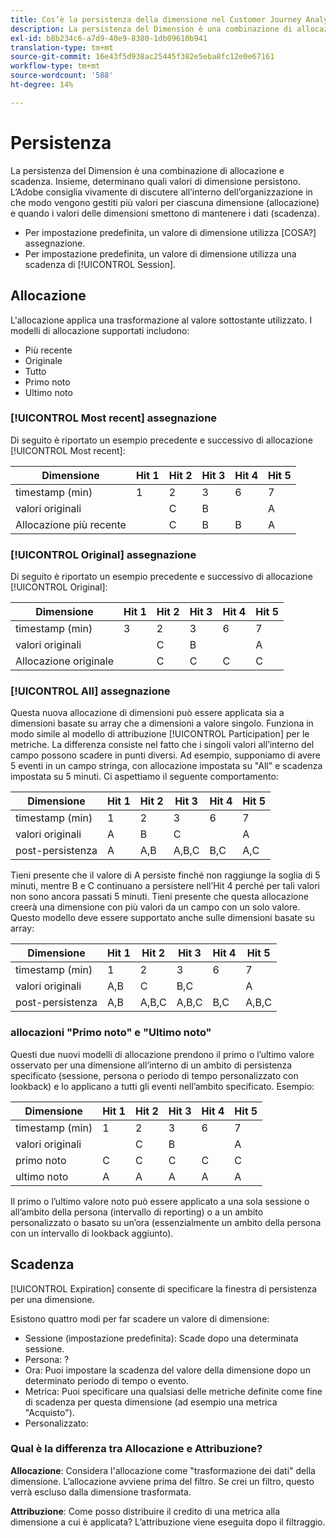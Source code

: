 ```yaml
---
title: Cos’è la persistenza della dimensione nel Customer Journey Analytics?
description: La persistenza del Dimension è una combinazione di allocazione e scadenza. Insieme, determinano quali valori di dimensione persistono.
exl-id: b8b234c6-a7d9-40e9-8380-1db09610b941
translation-type: tm+mt
source-git-commit: 16e43f5d938ac25445f382e5eba8fc12e0e67161
workflow-type: tm+mt
source-wordcount: '588'
ht-degree: 14%

---
```


# Persistenza

La persistenza del Dimension è una combinazione di allocazione e scadenza. Insieme, determinano quali valori di dimensione persistono. L’Adobe consiglia vivamente di discutere all’interno dell’organizzazione in che modo vengono gestiti più valori per ciascuna dimensione (allocazione) e quando i valori delle dimensioni smettono di mantenere i dati (scadenza).

* Per impostazione predefinita, un valore di dimensione utilizza [COSA?] assegnazione.
* Per impostazione predefinita, un valore di dimensione utilizza una scadenza di [!UICONTROL Session].

## Allocazione

L&#39;allocazione applica una trasformazione al valore sottostante utilizzato. I modelli di allocazione supportati includono:

* Più recente
* Originale
* Tutto
* Primo noto
* Ultimo noto

### [!UICONTROL Most recent] assegnazione

Di seguito è riportato un esempio precedente e successivo di allocazione [!UICONTROL Most recent]:

| Dimensione | Hit 1 | Hit 2 | Hit 3 | Hit 4 | Hit 5 |
| --- | --- | --- | --- | --- | --- |
| timestamp (min) | 1 | 2 | 3 | 6 | 7 |
| valori originali |  | C | B |  | A |
| Allocazione più recente |  | C | B | B | A |

### [!UICONTROL Original] assegnazione

Di seguito è riportato un esempio precedente e successivo di allocazione [!UICONTROL Original]:

| Dimensione | Hit 1 | Hit 2 | Hit 3 | Hit 4 | Hit 5 |
| --- | --- | --- | --- | --- | --- |
| timestamp (min) | 3 | 2 | 3 | 6 | 7 |
| valori originali |  | C | B |  | A |
| Allocazione originale |  | C | C | C | C |

### [!UICONTROL All] assegnazione

Questa nuova allocazione di dimensioni può essere applicata sia a dimensioni basate su array che a dimensioni a valore singolo. Funziona in modo simile al modello di attribuzione [!UICONTROL Participation] per le metriche. La differenza consiste nel fatto che i singoli valori all’interno del campo possono scadere in punti diversi. Ad esempio, supponiamo di avere 5 eventi in un campo stringa, con allocazione impostata su &quot;All&quot; e scadenza impostata su 5 minuti. Ci aspettiamo il seguente comportamento:

| Dimensione | Hit 1 | Hit 2 | Hit 3 | Hit 4 | Hit 5 |
| --- | --- | --- | --- | --- | --- |
| timestamp (min) | 1 | 2 | 3 | 6 | 7 |
| valori originali | A | B | C |  | A |
| post-persistenza | A | A,B | A,B,C | B,C | A,C |

Tieni presente che il valore di A persiste finché non raggiunge la soglia di 5 minuti, mentre B e C continuano a persistere nell’Hit 4 perché per tali valori non sono ancora passati 5 minuti. Tieni presente che questa allocazione creerà una dimensione con più valori da un campo con un solo valore. Questo modello deve essere supportato anche sulle dimensioni basate su array:

| Dimensione | Hit 1 | Hit 2 | Hit 3 | Hit 4 | Hit 5 |
| --- | --- | --- | --- | --- | --- |
| timestamp (min) | 1 | 2 | 3 | 6 | 7 |
| valori originali | A,B | C | B,C |  | A |
| post-persistenza | A,B | A,B,C | A,B,C | B,C | A,B,C |

### allocazioni &quot;Primo noto&quot; e &quot;Ultimo noto&quot;

Questi due nuovi modelli di allocazione prendono il primo o l’ultimo valore osservato per una dimensione all’interno di un ambito di persistenza specificato (sessione, persona o periodo di tempo personalizzato con lookback) e lo applicano a tutti gli eventi nell’ambito specificato. Esempio:

| Dimensione | Hit 1 | Hit 2 | Hit 3 | Hit 4 | Hit 5 |
| --- | --- | --- | --- | --- | --- |
| timestamp (min) | 1 | 2 | 3 | 6 | 7 |
| valori originali |  | C | B |  | A |
| primo noto | C | C | C | C | C |
| ultimo noto | A | A | A | A | A |

Il primo o l’ultimo valore noto può essere applicato a una sola sessione o all’ambito della persona (intervallo di reporting) o a un ambito personalizzato o basato su un’ora (essenzialmente un ambito della persona con un intervallo di lookback aggiunto).

## Scadenza

[!UICONTROL Expiration] consente di specificare la finestra di persistenza per una dimensione.

Esistono quattro modi per far scadere un valore di dimensione:

* Sessione (impostazione predefinita): Scade dopo una determinata sessione.
* Persona: ?
* Ora: Puoi impostare la scadenza del valore della dimensione dopo un determinato periodo di tempo o evento.
* Metrica: Puoi specificare una qualsiasi delle metriche definite come fine di scadenza per questa dimensione (ad esempio una metrica &quot;Acquisto&quot;).
* Personalizzato:

### Qual è la differenza tra Allocazione e Attribuzione?

**Allocazione**: Considera l&#39;allocazione come &quot;trasformazione dei dati&quot; della dimensione. L’allocazione avviene prima del filtro. Se crei un filtro, questo verrà escluso dalla dimensione trasformata.

**Attribuzione**: Come posso distribuire il credito di una metrica alla dimensione a cui è applicata? L’attribuzione viene eseguita dopo il filtraggio.
